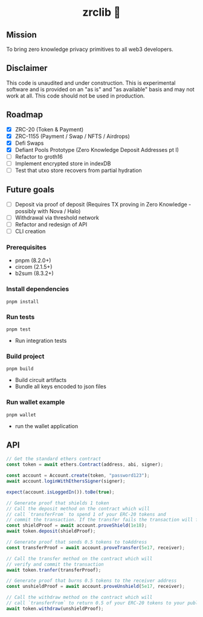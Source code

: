<p align="center"><h1 align="center">zrclib 🔮</h1></p>

## Mission

To bring zero knowledge privacy primitives to all web3 developers.

## Disclaimer

This code is unaudited and under construction. This is experimental software and is provided on an "as is" and "as available" basis and may not work at all. This code should not be used in production.

## Roadmap

- [x] ZRC-20 (Token & Payment)
- [x] ZRC-1155 (Payment / Swap / NFTS / Airdrops)
- [x] Defi Swaps
- [x] Defiant Pools Prototype (Zero Knowledge Deposit Addresses pt I)
- [ ] Refactor to groth16
- [ ] Implement encrypted store in indexDB
- [ ] Test that utxo store recovers from partial hydration

## Future goals

- [ ] Deposit via proof of deposit (Requires TX proving in Zero Knowledge - possibly with Nova / Halo)
- [ ] Withdrawal via threshold network
- [ ] Refactor and redesign of API
- [ ] CLI creation

### Prerequisites

- pnpm (8.2.0+)
- circom (2.1.5+)
- b2sum (8.3.2+)

### Install dependencies

```
pnpm install
```

### Run tests

```
pnpm test
```

- Run integration tests

### Build project

```
pnpm build
```

- Build circuit artifacts
- Bundle all keys encoded to json files

### Run wallet example

```
pnpm wallet
```

- run the wallet application

## API

```ts
// Get the standard ethers contract
const token = await ethers.Contract(address, abi, signer);

const account = Account.create(token, "password123");
await account.loginWithEthersSigner(signer);

expect(account.isLoggedIn()).toBe(true);

// Generate proof that shields 1 token
// Call the deposit method on the contract which will
// call `transferFrom` to spend 1 of your ERC-20 tokens and
// commit the transaction. If the transfer fails the transaction will fail
const shieldProof = await account.proveShield(1e18);
await token.deposit(shieldProof);

// Generate proof that sends 0.5 tokens to toAddress
const transferProof = await account.proveTransfer(5e17, receiver);

// Call the transfer method on the contract which will
// verify and commit the transaction
await token.tranfer(transferProof);

// Generate proof that burns 0.5 tokens to the receiver address
const unshieldProof = await account.proveUnshield(5e17, receiver);

// Call the withdraw method on the contract which will
// call `transferFrom` to return 0.5 of your ERC-20 tokens to your public account
await token.withdraw(unshieldProof);
```
